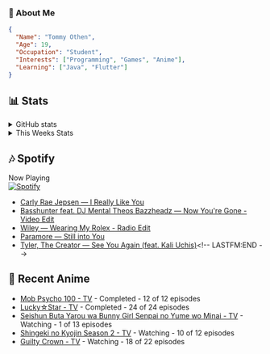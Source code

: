 ### 👋 About Me
```json
{
  "Name": "Tommy Othen",
  "Age": 19,
  "Occupation": "Student",
  "Interests": ["Programming", "Games", "Anime"],
  "Learning": ["Java", "Flutter"]
}
```

## 📊 Stats
<details>
  <summary>GitHub stats</summary>
  <a href="https://github.com/anuraghazra/github-readme-stats">
    <img src="https://github-readme-stats.vercel.app/api?username=DaSushiAsian&show_icons=true&count_private=true&hide=prs,issues">
  </a>
</details>

<details>
  <summary>This Weeks Stats</summary>
  <a href="https://github.com/anuraghazra/github-readme-stats">
    <img src="https://github-readme-stats.vercel.app/api/wakatime?username=DaSushiAsian&cache_seconds=1800&custom_title=Top Languages">
  </a>
</details>

## 🎶 Spotify
Now Playing\
[![Spotify](https://novatorem-dasushiasian.vercel.app/api/spotify)](https://open.spotify.com/user/g90805640970)
<!-- LASTFM:START -->
* [Carly Rae Jepsen — I Really Like You](https://www.last.fm/music/Carly+Rae+Jepsen/_/I+Really+Like+You)
* [Basshunter feat. DJ Mental Theos Bazzheadz — Now You're Gone - Video Edit](https://www.last.fm/music/Basshunter+feat.+DJ+Mental+Theos+Bazzheadz/_/Now+You%27re+Gone+-+Video+Edit)
* [Wiley — Wearing My Rolex - Radio Edit](https://www.last.fm/music/Wiley/_/Wearing+My+Rolex+-+Radio+Edit)
* [Paramore — Still into You](https://www.last.fm/music/Paramore/_/Still+into+You)
* [Tyler, The Creator — See You Again (feat. Kali Uchis)](https://www.last.fm/music/Tyler,+The+Creator/_/See+You+Again+(feat.+Kali+Uchis))<!-- LASTFM:END -->

## 🗻 Recent Anime
<!-- ANIME-LIST:START -->
* [Mob Psycho 100 - TV](https://myanimelist.net/anime/32182/Mob_Psycho_100) - Completed - 12 of 12 episodes
* [Lucky☆Star - TV](https://myanimelist.net/anime/1887/Lucky☆Star) - Completed - 24 of 24 episodes
* [Seishun Buta Yarou wa Bunny Girl Senpai no Yume wo Minai - TV](https://myanimelist.net/anime/37450/Seishun_Buta_Yarou_wa_Bunny_Girl_Senpai_no_Yume_wo_Minai) - Watching - 1 of 13 episodes
* [Shingeki no Kyojin Season 2 - TV](https://myanimelist.net/anime/25777/Shingeki_no_Kyojin_Season_2) - Watching - 10 of 12 episodes
* [Guilty Crown - TV](https://myanimelist.net/anime/10793/Guilty_Crown) - Watching - 18 of 22 episodes<!-- ANIME-LIST:END -->